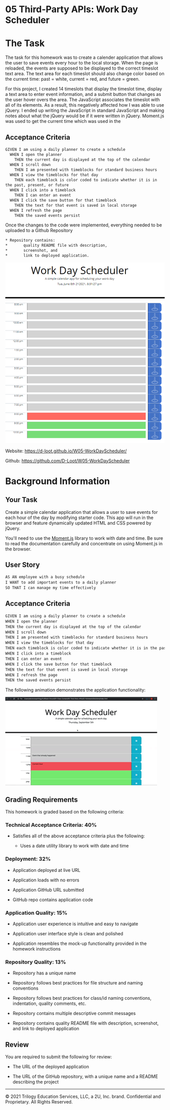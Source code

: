 # 05 Third-Party APIs: Work Day Scheduler

# The Task

The task for this homework was to create a calender application that allows the user to save events every hour to the local storage. When the page is reloaded, the events are supposed to be displayed to the correct timeslot text area. The text area for each timeslot should also change color based on the current time: past = white, current = red, and future = green.

For this project, I created 14 timeslots that display the timeslot time, display a text area to enter event information, and a submit button that changes as the user hover overs the area. The JavaScript associates the timeslot with all of its elements. As a result, this negatively affected how I was able to use jQuery. I ended up writing the JavaScript in standard JavaScript and making notes about what the jQuery would be if it were written in jQuery. Moment.js was used to get the current time which was used in the 

## Acceptance Criteria

```
GIVEN I am using a daily planner to create a schedule
  WHEN I open the planner
    THEN the current day is displayed at the top of the calendar
  WHEN I scroll down
    THEN I am presented with timeblocks for standard business hours
  WHEN I view the timeblocks for that day
    THEN each timeblock is color coded to indicate whether it is in the past, present, or future
  WHEN I click into a timeblock
    THEN I can enter an event
  WHEN I click the save button for that timeblock
    THEN the text for that event is saved in local storage
  WHEN I refresh the page
    THEN the saved events persist
```

Once the changes to the code were implemented, everything needed to be uploaded to a Github Repository

    * Repository contains: 
    *       quality README file with description, 
    *       screenshot, and 
    *       link to deployed application.

![WebsiteDisplay](./Assets/img/Website.PNG)

Website: https://d-loot.github.io/W05-WorkDayScheduler/

Github: https://github.com/D-Loot/W05-WorkDayScheduler

# Background Information

## Your Task

Create a simple calendar application that allows a user to save events for each hour of the day by modifying starter code. This app will run in the browser and feature dynamically updated HTML and CSS powered by jQuery.

You'll need to use the [Moment.js](https://momentjs.com/) library to work with date and time. Be sure to read the documentation carefully and concentrate on using Moment.js in the browser.

## User Story

```md
AS AN employee with a busy schedule
I WANT to add important events to a daily planner
SO THAT I can manage my time effectively
```

## Acceptance Criteria

```md
GIVEN I am using a daily planner to create a schedule
WHEN I open the planner
THEN the current day is displayed at the top of the calendar
WHEN I scroll down
THEN I am presented with timeblocks for standard business hours
WHEN I view the timeblocks for that day
THEN each timeblock is color coded to indicate whether it is in the past, present, or future
WHEN I click into a timeblock
THEN I can enter an event
WHEN I click the save button for that timeblock
THEN the text for that event is saved in local storage
WHEN I refresh the page
THEN the saved events persist
```

The following animation demonstrates the application functionality:

![A user clicks on slots on the color-coded calendar and edits the events.](./Assets/05-third-party-apis-homework-demo.gif)


## Grading Requirements

This homework is graded based on the following criteria: 

### Technical Acceptance Criteria: 40%

* Satisfies all of the above acceptance criteria plus the following:

  * Uses a date utility library to work with date and time

### Deployment: 32%

* Application deployed at live URL

* Application loads with no errors

* Application GitHub URL submitted

* GitHub repo contains application code

### Application Quality: 15%

* Application user experience is intuitive and easy to navigate

* Application user interface style is clean and polished

* Application resembles the mock-up functionality provided in the homework instructions

### Repository Quality: 13%

* Repository has a unique name

* Repository follows best practices for file structure and naming conventions

* Repository follows best practices for class/id naming conventions, indentation, quality comments, etc.

* Repository contains multiple descriptive commit messages

* Repository contains quality README file with description, screenshot, and link to deployed application

## Review

You are required to submit the following for review:

* The URL of the deployed application

* The URL of the GitHub repository, with a unique name and a README describing the project

- - -
© 2021 Trilogy Education Services, LLC, a 2U, Inc. brand. Confidential and Proprietary. All Rights Reserved.
